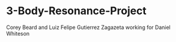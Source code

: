 # 3-Body-Resonance-Project
Corey Beard and Luiz Felipe Gutierrez Zagazeta working for Daniel Whiteson

